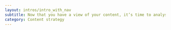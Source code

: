 ```yaml
---
layout: intros/intro_with_nav
subtitle: Now that you have a view of your content, it’s time to analyse and evaluate for accuracy, relevance, quality and performance. This helps with evidence-based decision-making and is useful when talking with content owners and stakeholders.
category: Content strategy
---
```

